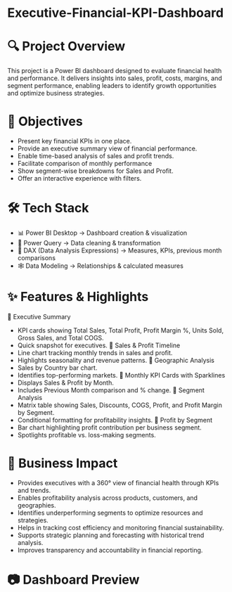 # Executive-Financial-KPI-Dashboard
# 🔍 Project Overview
This project is a Power BI dashboard designed to evaluate financial health and performance.
It delivers insights into sales, profit, costs, margins, and segment performance, enabling leaders to identify growth opportunities and optimize business strategies.
# 🎯 Objectives
- Present key financial KPIs in one place.  
- Provide an executive summary view of financial performance.  
- Enable time-based analysis of sales and profit trends.
- Facilitate comparison of monthly performance
- Show segment-wise breakdowns for Sales and Profit.
- Offer an interactive experience with filters.
# 🛠 Tech Stack
- 📊 Power BI Desktop → Dashboard creation & visualization
- 🔄 Power Query → Data cleaning & transformation
- 🧮 DAX (Data Analysis Expressions) → Measures, KPIs, previous month comparisons
- 🕸️ Data Modeling → Relationships & calculated measures
# ✨ Features & Highlights
📌 Executive Summary
- KPI cards showing Total Sales, Total Profit, Profit Margin %, Units Sold, Gross Sales, and Total COGS.
- Quick snapshot for executives.
📌 Sales & Profit Timeline
- Line chart tracking monthly trends in sales and profit.
- Highlights seasonality and revenue patterns.
📌 Geographic Analysis
- Sales by Country bar chart.
- Identifies top-performing markets.
📌 Monthly KPI Cards with Sparklines
- Displays Sales & Profit by Month.
- Includes Previous Month comparison and % change.
📌 Segment Analysis
- Matrix table showing Sales, Discounts, COGS, Profit, and Profit Margin by Segment.
- Conditional formatting for profitability insights.
📌 Profit by Segment
- Bar chart highlighting profit contribution per business segment.
- Spotlights profitable vs. loss-making segments.
# 💼 Business Impact
- Provides executives with a 360° view of financial health through KPIs and trends.
- Enables profitability analysis across products, customers, and geographies.
- Identifies underperforming segments to optimize resources and strategies.
- Helps in tracking cost efficiency and monitoring financial sustainability.
- Supports strategic planning and forecasting with historical trend analysis.
- Improves transparency and accountability in financial reporting.
# 📷 Dashboard Preview
